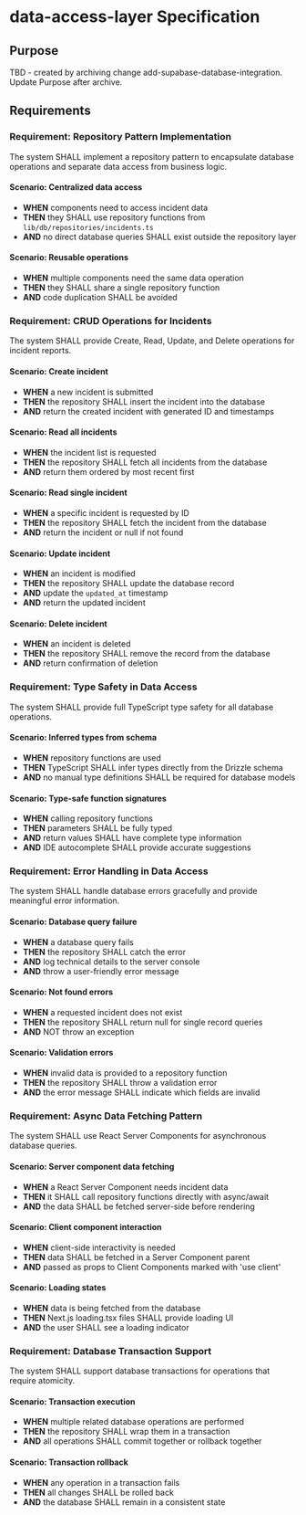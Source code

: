# data-access-layer Specification

## Purpose
TBD - created by archiving change add-supabase-database-integration. Update Purpose after archive.
## Requirements
### Requirement: Repository Pattern Implementation
The system SHALL implement a repository pattern to encapsulate database operations and separate data access from business logic.

#### Scenario: Centralized data access
- **WHEN** components need to access incident data
- **THEN** they SHALL use repository functions from `lib/db/repositories/incidents.ts`
- **AND** no direct database queries SHALL exist outside the repository layer

#### Scenario: Reusable operations
- **WHEN** multiple components need the same data operation
- **THEN** they SHALL share a single repository function
- **AND** code duplication SHALL be avoided

### Requirement: CRUD Operations for Incidents
The system SHALL provide Create, Read, Update, and Delete operations for incident reports.

#### Scenario: Create incident
- **WHEN** a new incident is submitted
- **THEN** the repository SHALL insert the incident into the database
- **AND** return the created incident with generated ID and timestamps

#### Scenario: Read all incidents
- **WHEN** the incident list is requested
- **THEN** the repository SHALL fetch all incidents from the database
- **AND** return them ordered by most recent first

#### Scenario: Read single incident
- **WHEN** a specific incident is requested by ID
- **THEN** the repository SHALL fetch the incident from the database
- **AND** return the incident or null if not found

#### Scenario: Update incident
- **WHEN** an incident is modified
- **THEN** the repository SHALL update the database record
- **AND** update the `updated_at` timestamp
- **AND** return the updated incident

#### Scenario: Delete incident
- **WHEN** an incident is deleted
- **THEN** the repository SHALL remove the record from the database
- **AND** return confirmation of deletion

### Requirement: Type Safety in Data Access
The system SHALL provide full TypeScript type safety for all database operations.

#### Scenario: Inferred types from schema
- **WHEN** repository functions are used
- **THEN** TypeScript SHALL infer types directly from the Drizzle schema
- **AND** no manual type definitions SHALL be required for database models

#### Scenario: Type-safe function signatures
- **WHEN** calling repository functions
- **THEN** parameters SHALL be fully typed
- **AND** return values SHALL have complete type information
- **AND** IDE autocomplete SHALL provide accurate suggestions

### Requirement: Error Handling in Data Access
The system SHALL handle database errors gracefully and provide meaningful error information.

#### Scenario: Database query failure
- **WHEN** a database query fails
- **THEN** the repository SHALL catch the error
- **AND** log technical details to the server console
- **AND** throw a user-friendly error message

#### Scenario: Not found errors
- **WHEN** a requested incident does not exist
- **THEN** the repository SHALL return null for single record queries
- **AND** NOT throw an exception

#### Scenario: Validation errors
- **WHEN** invalid data is provided to a repository function
- **THEN** the repository SHALL throw a validation error
- **AND** the error message SHALL indicate which fields are invalid

### Requirement: Async Data Fetching Pattern
The system SHALL use React Server Components for asynchronous database queries.

#### Scenario: Server component data fetching
- **WHEN** a React Server Component needs incident data
- **THEN** it SHALL call repository functions directly with async/await
- **AND** the data SHALL be fetched server-side before rendering

#### Scenario: Client component interaction
- **WHEN** client-side interactivity is needed
- **THEN** data SHALL be fetched in a Server Component parent
- **AND** passed as props to Client Components marked with 'use client'

#### Scenario: Loading states
- **WHEN** data is being fetched from the database
- **THEN** Next.js loading.tsx files SHALL provide loading UI
- **AND** the user SHALL see a loading indicator

### Requirement: Database Transaction Support
The system SHALL support database transactions for operations that require atomicity.

#### Scenario: Transaction execution
- **WHEN** multiple related database operations are performed
- **THEN** the repository SHALL wrap them in a transaction
- **AND** all operations SHALL commit together or rollback together

#### Scenario: Transaction rollback
- **WHEN** any operation in a transaction fails
- **THEN** all changes SHALL be rolled back
- **AND** the database SHALL remain in a consistent state

